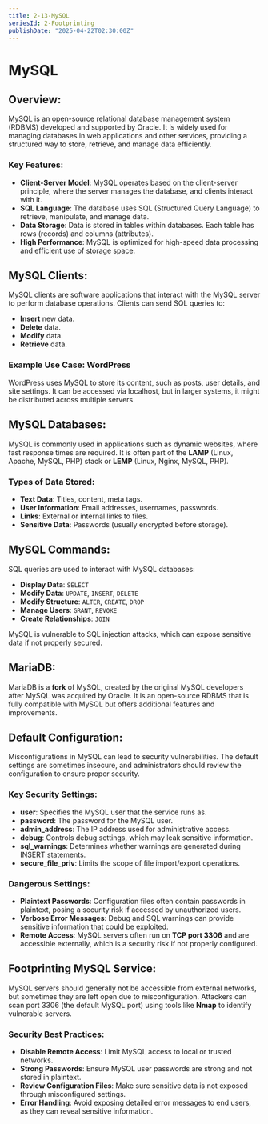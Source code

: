 ```yaml
---
title: 2-13-MySQL
seriesId: 2-Footprinting
publishDate: "2025-04-22T02:30:00Z"
---
```


# MySQL

## Overview:
MySQL is an open-source relational database management system (RDBMS) developed and supported by Oracle. It is widely used for managing databases in web applications and other services, providing a structured way to store, retrieve, and manage data efficiently.

### Key Features:
- **Client-Server Model**: MySQL operates based on the client-server principle, where the server manages the database, and clients interact with it.
- **SQL Language**: The database uses SQL (Structured Query Language) to retrieve, manipulate, and manage data.
- **Data Storage**: Data is stored in tables within databases. Each table has rows (records) and columns (attributes).
- **High Performance**: MySQL is optimized for high-speed data processing and efficient use of storage space.

## MySQL Clients:
MySQL clients are software applications that interact with the MySQL server to perform database operations. Clients can send SQL queries to:
- **Insert** new data.
- **Delete** data.
- **Modify** data.
- **Retrieve** data.

### Example Use Case: WordPress
WordPress uses MySQL to store its content, such as posts, user details, and site settings. It can be accessed via localhost, but in larger systems, it might be distributed across multiple servers.

## MySQL Databases:
MySQL is commonly used in applications such as dynamic websites, where fast response times are required. It is often part of the **LAMP** (Linux, Apache, MySQL, PHP) stack or **LEMP** (Linux, Nginx, MySQL, PHP).

### Types of Data Stored:
- **Text Data**: Titles, content, meta tags.
- **User Information**: Email addresses, usernames, passwords.
- **Links**: External or internal links to files.
- **Sensitive Data**: Passwords (usually encrypted before storage).

## MySQL Commands:
SQL queries are used to interact with MySQL databases:
- **Display Data**: `SELECT`
- **Modify Data**: `UPDATE`, `INSERT`, `DELETE`
- **Modify Structure**: `ALTER`, `CREATE`, `DROP`
- **Manage Users**: `GRANT`, `REVOKE`
- **Create Relationships**: `JOIN`

MySQL is vulnerable to SQL injection attacks, which can expose sensitive data if not properly secured.

## MariaDB:
MariaDB is a **fork** of MySQL, created by the original MySQL developers after MySQL was acquired by Oracle. It is an open-source RDBMS that is fully compatible with MySQL but offers additional features and improvements.

## Default Configuration:
Misconfigurations in MySQL can lead to security vulnerabilities. The default settings are sometimes insecure, and administrators should review the configuration to ensure proper security.

### Key Security Settings:
- **user**: Specifies the MySQL user that the service runs as.
- **password**: The password for the MySQL user.
- **admin_address**: The IP address used for administrative access.
- **debug**: Controls debug settings, which may leak sensitive information.
- **sql_warnings**: Determines whether warnings are generated during INSERT statements.
- **secure_file_priv**: Limits the scope of file import/export operations.

### Dangerous Settings:
- **Plaintext Passwords**: Configuration files often contain passwords in plaintext, posing a security risk if accessed by unauthorized users.
- **Verbose Error Messages**: Debug and SQL warnings can provide sensitive information that could be exploited.
- **Remote Access**: MySQL servers often run on **TCP port 3306** and are accessible externally, which is a security risk if not properly configured.

## Footprinting MySQL Service:
MySQL servers should generally not be accessible from external networks, but sometimes they are left open due to misconfiguration. Attackers can scan port 3306 (the default MySQL port) using tools like **Nmap** to identify vulnerable servers.

### Security Best Practices:
- **Disable Remote Access**: Limit MySQL access to local or trusted networks.
- **Strong Passwords**: Ensure MySQL user passwords are strong and not stored in plaintext.
- **Review Configuration Files**: Make sure sensitive data is not exposed through misconfigured settings.
- **Error Handling**: Avoid exposing detailed error messages to end users, as they can reveal sensitive information.

